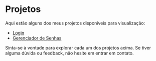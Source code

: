 # Projetos

Aqui estão alguns dos meus projetos disponíveis para visualização:

- [Login](https://nycolas-roberto.github.io/Projetos/login)
- [Gerenciador de Senhas](https://nycolas-roberto.github.io/Projetos/gerenciador-de-senhas)

Sinta-se à vontade para explorar cada um dos projetos acima. Se tiver alguma dúvida ou feedback, não hesite em entrar em contato.
